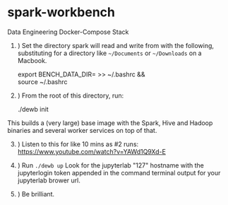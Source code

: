 # spark-workbench
Data Engineering Docker-Compose Stack

1. ) Set the directory spark will read and write from  with the following, substituting <Some Dir > for a directory like `~/Documents` or `~/Downloads` on a Macbook.

    export BENCH_DATA_DIR=<Some Dir> >> ~/.bashrc && \
    source ~/.bashrc

2. ) From the root of this directory, run:

    ./dewb init

This builds a (very large) base image with the Spark, Hive and Hadoop binaries and several worker services on top of that. 

3. ) Listen to this for like 10 mins as #2 runs: 
https://www.youtube.com/watch?v=YAWd1Q9Xd-E


4. ) Run `./dewb up` Look for the jupyterlab "127" hostname with the jupyterlogin token appended in the command terminal output for your jupyterlab brower url.

5. ) Be brilliant.